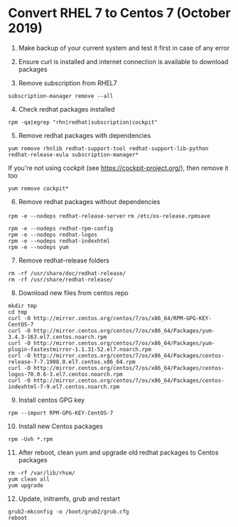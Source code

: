 # Convert RHEL 7 to Centos 7 (October 2019)

1. Make backup of your current system and test it first in case of any error

2. Ensure curl is installed and internet connection is available to download packages

3. Remove subscription from RHEL7
```
subscription-manager remove --all
```

4. Check redhat packages installed
```
rpm -qa|egrep "rhn|redhat|subscription|cockpit"
```

5. Remove redhat packages with dependencies
```
yum remove rhnlib redhat-support-tool redhat-support-lib-python redhat-release-eula subscription-manager*
```
If you're not using cockpit (see https://cockpit-project.org/), then remove it too
```
yum remove cockpit*
```

6. Remove redhat packages without dependencies

`rpm -e --nodeps redhat-release-server`
`rm /etc/os-release.rpmsave`
```
rpm -e --nodeps redhat-rpm-config
rpm -e --nodeps redhat-logos
rpm -e --nodeps redhat-indexhtml
rpm -e --nodeps yum
```

7. Remove redhat-release folders

```
rm -rf /usr/share/doc/redhat-release/
rm -rf /usr/share/redhat-release/
```

8. Download new files from centos repo
```
mkdir tmp 
cd tmp
curl -O http://mirror.centos.org/centos/7/os/x86_64/RPM-GPG-KEY-CentOS-7
curl -O http://mirror.centos.org/centos/7/os/x86_64/Packages/yum-3.4.3-163.el7.centos.noarch.rpm
curl -O http://mirror.centos.org/centos/7/os/x86_64/Packages/yum-plugin-fastestmirror-1.1.31-52.el7.noarch.rpm
curl -O http://mirror.centos.org/centos/7/os/x86_64/Packages/centos-release-7-7.1908.0.el7.centos.x86_64.rpm
curl -O http://mirror.centos.org/centos/7/os/x86_64/Packages/centos-logos-70.0.6-3.el7.centos.noarch.rpm
curl -O http://mirror.centos.org/centos/7/os/x86_64/Packages/centos-indexhtml-7-9.el7.centos.noarch.rpm
```

9. Install centos GPG key
```
rpm --import RPM-GPG-KEY-CentOS-7
```

10. Install new Centos packages
```
rpm -Uvh *.rpm
```

11. After reboot, clean yum and upgrade old redhat packages to Centos packages
```
rm -rf /var/lib/rhsm/
yum clean all
yum upgrade
```

12. Update, initramfs, grub and restart
```
grub2-mkconfig -o /boot/grub2/grub.cfg
reboot
```
